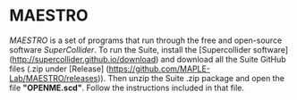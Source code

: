 # MAESTRO

_MAESTRO_ is a set of programs that run through the free and open-source software _SuperCollider_. To run the Suite, install the [Supercollider software] (http://supercollider.github.io/download) and download all the Suite GitHub files (.zip under [Release] (https://github.com/MAPLE-Lab/MAESTRO/releases)). Then unzip the Suite .zip package and open the file **"OPENME.scd"**. Follow the instructions included in that file.